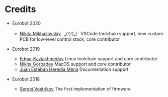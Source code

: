 Credits
=======
  - Eurobot 2020
     * [Nikita Mikhailovskiy](https://github.com/CityAplons)
        ¯\_(ツ)_/¯ VSCode toolchain support, new custom PCB for low-level control stack, core contributor


   - Eurobot 2019
     * [Edgar Kaziakhmedov](https://github.com/edosedgar)
       Linux toolchain support and core contributor
     * [Nikita Gorbadey](https://github.com/nikigor)
       MacOS support and core contributor
     * [Juan Esteban Heredia Mena](https://github.com/JuanesHe)
       Documentation support

   - Eurobot 2018
     * [Sergei Vostrikov](https://github.com/Sergio5714)
       The first implementation of firmware

